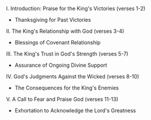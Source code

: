 I. Introduction: Praise for the King's Victories (verses 1-2)
- Thanksgiving for Past Victories

II. The King's Relationship with God (verses 3-4)
- Blessings of Covenant Relationship

III. The King's Trust in God's Strength (verses 5-7)
- Assurance of Ongoing Divine Support

IV. God's Judgments Against the Wicked (verses 8-10)
- The Consequences for the King's Enemies

V. A Call to Fear and Praise God (verses 11-13)
- Exhortation to Acknowledge the Lord's Greatness